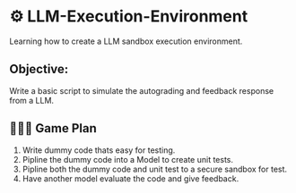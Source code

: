 
# ⚙️ LLM-Execution-Environment 

Learning how to create a LLM sandbox execution environment. 

## Objective: 
Write a basic script to simulate the autograding and feedback response from a LLM. 
## 👨🏻‍💻 Game Plan 
1. Write dummy code thats easy for testing. 
1. Pipline the dummy code into a Model to create unit tests. 
1. Pipline both the dummy code and unit test to a secure sandbox for test. 
1. Have another model evaluate the code and give feedback. 
